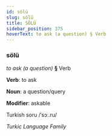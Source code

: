 ```yaml
---
id: sölü
slug: sölü
title: SÖLÜ
sidebar_position: 375
hoverText: to ask (a question) § Verb
---
```


### sölü

*to ask (a question)* **§** Verb

**Verb**: to ask

**Noun**: a question/query

**Modifier**: askable

Turkish soru /ˈsɔː.ru/

*Turkic Language Family*
